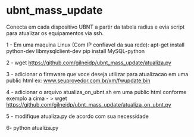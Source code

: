 # ubnt_mass_update
Conecta em cada dispositivo UBNT a partir da tabela radius e evia script para atualizar os equipamentos via ssh.

1 - Em uma maquina Linux (Com IP confiavel da sua rede):
apt-get install python-dev libmysqlclient-dev
 pip install MySQL-python
 
2 - wget https://github.com/gilneidp/ubnt_mass_update/atualiza.py

3 - adicionar o firmware que voce deseja utilizar para atualizacao em uma public html ex: www.seuprovedor.com.br/xm/fwupdate.bin

4 - adicionar o arquivo atualiza_on_ubnt.sh em uma public html conforme exemplo a cima
     - > wget https://github.com/gilneidp/ubnt_mass_update/atualiza_on_ubnt.py

5 - modifique atualiza.py de acordo com sua necessidade

6- python atualiza.py

